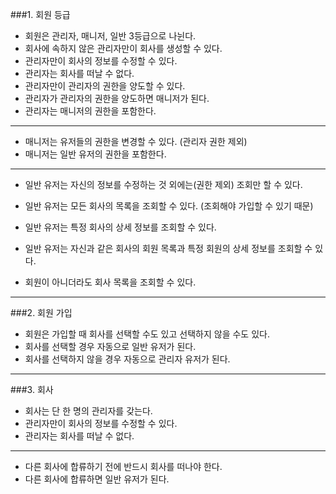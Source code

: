 ###1. 회원 등급  
- 회원은 관리자, 매니저, 일반 3등급으로 나뉜다.
- 회사에 속하지 않은 관리자만이 회사를 생성할 수 있다.
- 관리자만이 회사의 정보를 수정할 수 있다.
- 관리자는 회사를 떠날 수 없다.
- 관리자만이 관리자의 권한을 양도할 수 있다.
- 관리자가 관리자의 권한을 양도하면 매니저가 된다.
- 관리자는 매니저의 권한을 포함한다.
---
- 매니저는 유저들의 권한을 변경할 수 있다. (관리자 권한 제외)
- 매니저는 일반 유저의 권한을 포함한다.
---
- 일반 유저는 자신의 정보를 수정하는 것 외에는(권한 제외) 조회만 할 수 있다.
- 일반 유저는 모든 회사의 목록을 조회할 수 있다. (조회해야 가입할 수 있기 때문)
- 일반 유저는 특정 회사의 상세 정보를 조회할 수 있다. 
- 일반 유저는 자신과 같은 회사의 회원 목록과 특정 회원의 상세 정보를 조회할 수 있다.

- 회원이 아니더라도 회사 목록을 조회할 수 있다.
---
###2. 회원 가입  
- 회원은 가입할 때 회사를 선택할 수도 있고 선택하지 않을 수도 있다.
- 회사를 선택할 경우 자동으로 일반 유저가 된다.
- 회사를 선택하지 않을 경우 자동으로 관리자 유저가 된다.
---
###3. 회사  
- 회사는 단 한 명의 관리자를 갖는다.
- 관리자만이 회사의 정보를 수정할 수 있다.
- 관리자는 회사를 떠날 수 없다.
---
- 다른 회사에 합류하기 전에 반드시 회사를 떠나야 한다.
- 다른 회사에 합류하면 일반 유저가 된다.


